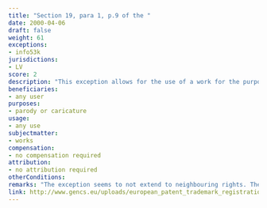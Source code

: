 ```yaml
---
title: "Section 19, para 1, p.9 of the "
date: 2000-04-06 
draft: false
weight: 61
exceptions:
- info53k
jurisdictions:
- LV
score: 2
description: "This exception allows for the use of a work for the purpose of parody or caricature." 
beneficiaries:
- any user
purposes: 
- parody or caricature
usage:
- any use
subjectmatter:
- works
compensation:
- no compensation required
attribution: 
- no attribution required
otherConditions: 
remarks: "The exception seems to not extend to neighbouring rights. There is no reference to this exception in Section 54 of the CA 'Restrictions on Rights of the Neighbouring Rightholders'"
link: http://www.gencs.eu/uploads/european_patent_trademark_registration/latvia/Copyright%20Law%20Latvia.pdf
---
```

